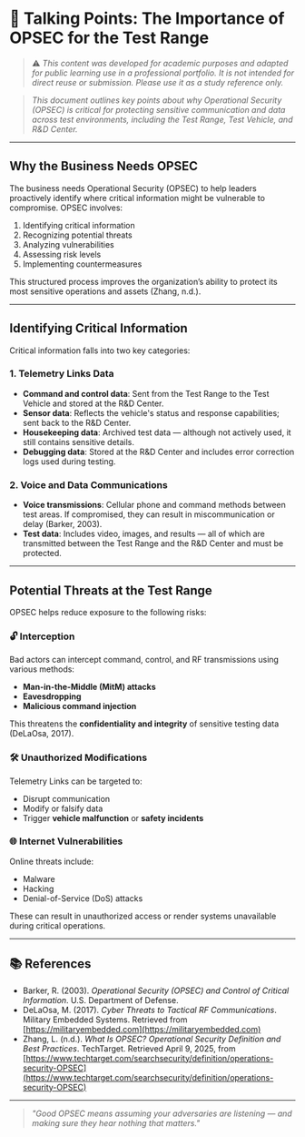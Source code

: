 # 🎯 Talking Points: The Importance of OPSEC for the Test Range

> ⚠️ _This content was developed for academic purposes and adapted for public learning use in a professional portfolio. It is not intended for direct reuse or submission. Please use it as a study reference only._

> _This document outlines key points about why Operational Security (OPSEC) is critical for protecting sensitive communication and data across test environments, including the Test Range, Test Vehicle, and R&D Center._

---

## Why the Business Needs OPSEC

The business needs Operational Security (OPSEC) to help leaders proactively identify where critical information might be vulnerable to compromise. OPSEC involves:

1. Identifying critical information  
2. Recognizing potential threats  
3. Analyzing vulnerabilities  
4. Assessing risk levels  
5. Implementing countermeasures  

This structured process improves the organization’s ability to protect its most sensitive operations and assets (Zhang, n.d.).

---

## Identifying Critical Information

Critical information falls into two key categories:

### 1. Telemetry Links Data

- **Command and control data**: Sent from the Test Range to the Test Vehicle and stored at the R&D Center.
- **Sensor data**: Reflects the vehicle's status and response capabilities; sent back to the R&D Center.
- **Housekeeping data**: Archived test data — although not actively used, it still contains sensitive details.
- **Debugging data**: Stored at the R&D Center and includes error correction logs used during testing.

### 2. Voice and Data Communications

- **Voice transmissions**: Cellular phone and command methods between test areas. If compromised, they can result in miscommunication or delay (Barker, 2003).
- **Test data**: Includes video, images, and results — all of which are transmitted between the Test Range and the R&D Center and must be protected.

---

## Potential Threats at the Test Range

OPSEC helps reduce exposure to the following risks:

### 🔓 Interception
Bad actors can intercept command, control, and RF transmissions using various methods:
- **Man-in-the-Middle (MitM) attacks**
- **Eavesdropping**
- **Malicious command injection**

This threatens the **confidentiality and integrity** of sensitive testing data (DeLaOsa, 2017).

### 🛠 Unauthorized Modifications
Telemetry Links can be targeted to:
- Disrupt communication
- Modify or falsify data
- Trigger **vehicle malfunction** or **safety incidents**

### 🌐 Internet Vulnerabilities
Online threats include:
- Malware
- Hacking
- Denial-of-Service (DoS) attacks

These can result in unauthorized access or render systems unavailable during critical operations.

---

## 📚 References

- Barker, R. (2003). *Operational Security (OPSEC) and Control of Critical Information*. U.S. Department of Defense.  
- DeLaOsa, M. (2017). *Cyber Threats to Tactical RF Communications*. Military Embedded Systems. Retrieved from [https://militaryembedded.com](https://militaryembedded.com)  
- Zhang, L. (n.d.). *What Is OPSEC? Operational Security Definition and Best Practices*. TechTarget. Retrieved April 9, 2025, from [https://www.techtarget.com/searchsecurity/definition/operations-security-OPSEC](https://www.techtarget.com/searchsecurity/definition/operations-security-OPSEC)

---

> _"Good OPSEC means assuming your adversaries are listening — and making sure they hear nothing that matters."_
